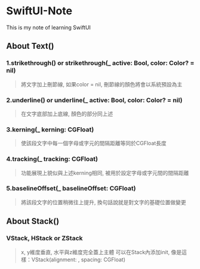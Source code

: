 # SwiftUI-Note
This is my note of learning SwiftUI
## About Text()
### 1.strikethrough() or strikethrough(_ active: Bool, color: Color? = nil)
> 將文字加上刪節線, 如果color = nil, 刪節線的顏色將會以系統預設為主
### 2.underline() or underline(_ active: Bool, color: Color? = nil) 
> 在文字底部加上底線, 顏色的部分同上述
### 3.kerning(_ kerning: CGFloat)
> 使該段文字中每一個字母或字元的間隔距離等同於CGFloat長度
### 4.tracking(_ tracking: CGFloat)
> 功能展現上貌似與上述kerning相同, 被用於設定字母或字元間的間隔距離
### 5.baselineOffset(_ baselineOffset: CGFloat)
> 將該段文字的位置稍微往上提升, 換句話說就是對文字的基礎位置做變更


## About Stack()
### VStack, HStack or ZStack
> x, y維度垂直, 水平與z維度完全蓋上主體
> 可以在Stack內添加init, 像是這樣：VStack(alignment: , spacing: CGFloat) 

